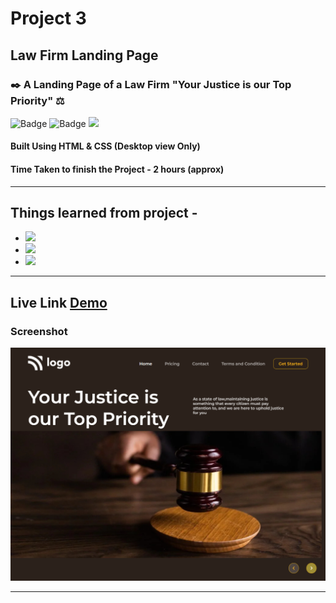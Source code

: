 # Project 3

## Law Firm Landing Page

### ✒️ A Landing Page of a Law Firm "Your Justice is our Top Priority" ⚖️

![Badge](https://img.shields.io/badge/Manas--Ranjan--Murmu-Project3-blue) ![Badge](https://img.shields.io/badge/LCO-Full%20Stack%20Javascript%20Bootcamp-orange) ![](https://img.shields.io/badge/HTML-CSS-green)

#### Built Using HTML & CSS (Desktop view Only)

#### Time Taken to finish the Project - 2 hours (approx)

---

## Things learned from project -

- ![](https://img.shields.io/badge/CSS-Positioning-yellow)
- ![](https://img.shields.io/badge/CSS-Flexbox-red)
- ![](https://img.shields.io/badge/CSS-Grids-blue)

---

## Live Link [Demo]()

### Screenshot

![screeshot](./screenshot-proje3.png)

---
